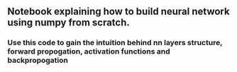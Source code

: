 ## Notebook explaining how to build neural network using numpy from scratch.

### Use this code to gain the intuition behind nn layers structure, forward propogation, activation functions and backpropogation

